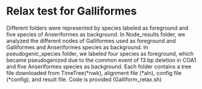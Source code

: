 # Relax test for Galliformes
Different folders were represented by species labeled as foreground and five species of Anseriformes as background.
In Node_results folder, we analyzed the different nodes of Galliformes used as foreground and Galliformes and Anseriformes species as background.
In pseudogenic_species folder, we labeled four species as foreground, which became pseudogenized due to the common event of 13 bp deletion in COA1 and five Anseriformes species as background.
Each folder contains a tree file downloaded from TimeTree(*nwk), alignment file (*aln), config file (*config), and result file. 
Code is provided  (Galliform_relax.sh)	 
  
